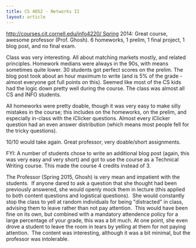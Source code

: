 ```yaml
---
title: CS 4852 - Networks II
layout: article
---
```


http://courses.cit.cornell.edu/info4220/ Spring 2014: Great course, awesome professor (Prof. Ghosh). 6 homeworks, 1 prelim, 1 final project, 1 blog post, and no final exam.

Class was very interesting. All about matching markets mostly, and related principles. Homework medians were always in the 90s, with means sometimes quite lower. 30 students got perfect scores on the prelim. The blog post took about an hour maximum to write (and is 5% of the grade - almost everyone got full points on this). Seemed like most of the CS kids had the logic down pretty well during the course. The class was almost all CS and INFO students.

All homeworks were pretty doable, though it was very easy to make silly mistakes in the course; this includes on the homeworks, on the prelim, and especially in-class with the iClicker questions. Almost every iClicker question had an even answer distribution (which means most people fell for the tricky questions).

10/10 would take again. Great professor, very doable/short assignments.

FYI: A number of students chose to write an additional blog post (again, this was very easy and very short) and got to use the course as a Technical Writing course. This made the course 4 credits instead of 3.

The Professor (Spring 2015, Ghosh) is very mean and impatient with the students.  If anyone dared to ask a question that she thought had been previously answered, she would openly mock them in lecture (this applied to both content questions and logistical questions).  She would constantly stop the class to yell at random individuals for being "distracted" in class, advising them to leave rather than not pay attention.  This would have been fine on its own, but combined with a mandatory attendence policy for a large percentage of your grade, this was a bit much. At one point, she even drove a student to leave the room in tears by yelling at them for not paying attention.  The content was interesting, although it was a bit minimal, but the professor was intolerable.